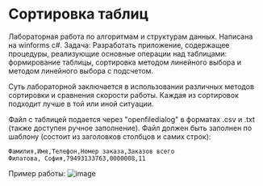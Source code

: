 # Сортировка таблиц

Лабораторная работа по алгоритмам и структурам данных. Написана на winforms c#. Задача: Разработать приложение, содержащее процедуры, реализующие основные операции над таблицами: формирование таблицы, сортировка методом линейного выбора и методом линейного выбора с подсчетом.

Суть лабораторной заключается в использовании различных методов сортировки и сравнения скорости работы.  Каждая из сортировок подходит лучше в той или иной ситуации.

Файл с таблицей подается через "openfiledialog" в форматах .csv и .txt (также доступен ручное заполнение).
Файл должен быть заполнен по шаблону (состоит из заголовков столбцов и самих строк):
```
Фамилия,Имя,Телефон,Номер заказа,Заказов всего
Филатова, София,79493133763,0000008,11
```

Пример работы: 
![image](https://github.com/pulseneon/university-projects/blob/main/table%20sort/example.gif)
